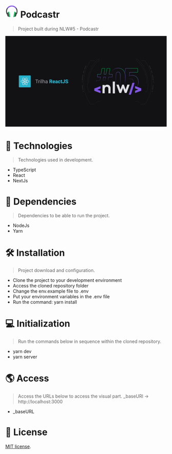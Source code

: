 # <img src="/public/favicon.png" alt="Logo Podcastr" width="40" /> Podcastr
> Project built during NLW#5 - Podcastr

<img src="/public/github/nlw5.png" alt="NLW#5"/>

# :rocket: Technologies
> Technologies used in development.
- TypeScript
- React
- NextJs

# :link: Dependencies
> Dependencies to be able to run the project.
- NodeJs
- Yarn

# :hammer_and_wrench: Installation
> Project download and configuration.

- Clone the project to your development environment
- Access the cloned repository folder
- Change the env.example file to .env
- Put your environment variables in the .env file
- Run the command: yarn install

# :computer: Initialization
> Run the commands below in sequence within the cloned repository.

- yarn dev
- yarn server

# :earth_americas:	Access
> Access the URLs below to access the visual part. _baseURl -> http://localhost:3000

- _baseURL

# :memo: License
[MIT license](https://opensource.org/licenses/MIT).


